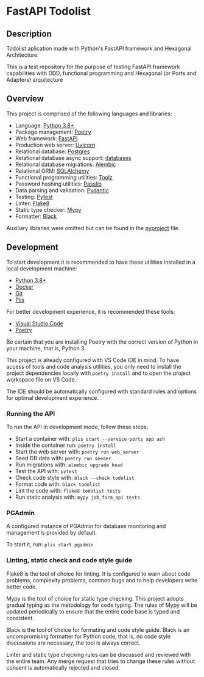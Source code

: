 # FastAPI Todolist

## Description

Todolist aplication made with Python's FastAPI framework and Hexagonal Architecture.

This is a test repository for the purpose of testing FastAPI framework capabilities with DDD, functional programming and Hexagonal (or Ports and Adapters) arquitecture

## Overview

This project is comprised of the following languages and libraries:

* Language: [Python 3.8+](https://www.python.org/)
* Package management: [Poetry](https://python-poetry.org/)
* Web framework: [FastAPI](https://fastapi.tiangolo.com/)
* Production web server: [Uvicorn](http://www.uvicorn.org/)
* Relational database: [Postgres](https://www.postgresql.org/)
* Relational database async support: [databases](https://www.encode.io/databases/)
* Relational database migrations: [Alembic](https://alembic.sqlalchemy.org/en/latest/)
* Relational ORM: [SQLAlchemy](https://www.sqlalchemy.org/)
* Functional programming utilities: [Toolz](https://toolz.readthedocs.io/en/latest/)
* Password hashing utilities: [Passlib](https://passlib.readthedocs.io/)
* Data parsing and validation: [Pydantic](https://pydantic-docs.helpmanual.io/)
* Testing: [Pytest](https://docs.pytest.org/en/latest/)
* Linter: [Flake8](https://flake8.pycqa.org/en/latest/)
* Static type checker: [Mypy](https://mypy.readthedocs.io/en/stable/index.html)
* Formatter: [Black](https://github.com/psf/black)

Auxiliary libraries were omitted but can be found in the [pyproject](https://github.com/GArmane/python-fastapi-hex-todo/blob/master/pyproject.toml) file.

## Development

To start development it is recommended to have these utilities installed in a local development machine:

* [Python 3.8+](https://www.python.org/)
* [Docker](https://www.docker.com/)
* [Git](https://git-scm.com/)
* [Plis](https://github.com/IcaliaLabs/plis)

For better development experience, it is recommended these tools:

* [Visual Studio Code](https://code.visualstudio.com/)
* [Poetry](https://python-poetry.org/)

Be certain that you are installing Poetry with the correct version of Python in your machine, that is, Python 3.

This project is already configured with VS Code IDE in mind. To have access of tools and code analysis utilities, you only need to install the project dependencies locally with `poetry install` and to open the project workspace file on VS Code.

The IDE should be automatically configured with standard rules and options for optimal development experience.

### Running the API

To run the API in development mode, follow these steps:

* Start a container with: `plis start --service-ports app ash`
* Inside the container run: `poetry install`
* Start the web server with: `poetry run web_server`
* Seed DB data with: `poetry run seeder`
* Run migrations with: `alembic upgrade head`
* Test the API with: `pytest`
* Check code style with: `black --check todolist`
* Format code with: `black todolist`
* Lint the code with: `flake8 todolist tests`
* Run static analysis with: `mypy job_form_api tests`

### PGAdmin

A configured instance of PGAdmin for database monitoring and management is provided by default.

To start it, run: `plis start pgadmin`

### Linting, static check and code style guide

Flake8 is the tool of choice for linting. It is configured to warn about code problems, complexity problems, common bugs and to help developers write better code.

Mypy is the tool of choice for static type checking. This project adopts gradual typing as the metodology for code typing. The rules of Mypy will be updated periodically to ensure that the entire code base is typed and consistent.

Black is the tool of choice for formating and code style guide. Black is an uncompromising formatter for Python code, that is, no code style discussions are necessary, the tool is always correct.

Linter and static type checking rules can be discussed and reviewed with the entire team. Any merge request that tries to change these rules without consent is automatically rejected and closed.
